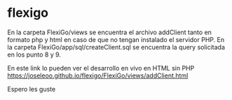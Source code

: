 # flexigo
En la carpeta FlexiGo/views se encuentra el archivo addClient tanto en formato php y html en caso de que no tengan instalado el servidor PHP.
En la carpeta FlexiGo/app/sql/createClient.sql se encuentra la query solicitada en los punto 8 y 9.

En este link lo pueden ver el desarrollo en vivo en HTML sin PHP https://joseleoo.github.io/flexigo/FlexiGo/views/addClient.html

Espero les guste

